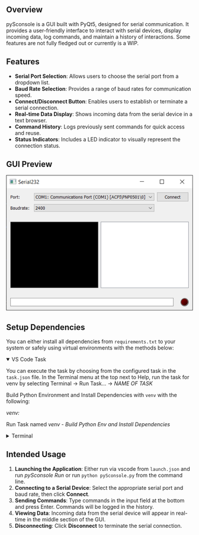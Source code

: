 
## Overview

pySconsole is a GUI built with PyQt5, designed for serial communication. It provides a user-friendly interface to interact with serial devices, display incoming data, log commands, and maintain a history of interactions. Some features are not fully fledged out or currently is a WIP.

## Features

- **Serial Port Selection**: Allows users to choose the serial port from a dropdown list.
- **Baud Rate Selection**: Provides a range of baud rates for communication speed.
- **Connect/Disconnect Button**: Enables users to establish or terminate a serial connection.
- **Real-time Data Display**: Shows incoming data from the serial device in a text browser.
- **Command History**: Logs previously sent commands for quick access and reuse.
- **Status Indicators**: Includes a LED indicator to visually represent the connection status.

## GUI Preview
![GUI preview](./images/ex_gui_pyqt.PNG)

## Setup Dependencies

You can either install all dependencies from `requirements.txt` to your system or safely using virtual environments with the methods below:

<Details Open>
<Summary>
VS Code Task
</Summary>

You can execute the task by choosing from the configured task in the `task.json` file. In the Terminal menu at the top next to Help, run the task for venv by selecting Terminal -> Run Task... -> *NAME OF TASK*

Build Python Environment and Install Dependencies with `venv` with the following: 

*venv:*

Run Task named *venv - Build Python Env and Install Dependencies*


</Details>
<Details>
<Summary>
Terminal
</Summary>

Build Python Environment and Install Dependencies with `venv` with the following terminal commands 

*venv:*
- Linux & macOS:

    ```bash
    python3 -m venv .venv
    source .venv/bin/activate
    python3 -m pip install --upgrade pip
    python3 -m pip install -r requirements.txt
    deactivate .venv
    ```

- Windows:

    ```batch
    if not exist .venv py -m venv .venv
    .\.venv\Scripts\activate.bat
    py -m pip install --upgrade pip
    py -m pip install -r requirements.txt
    deactivate .venv
        ```
</Details>


## Intended Usage

1. **Launching the Application**: Either run via vscode from `launch.json` and run *pySconsole Run* or run `python pySconsole.py` from the command line.
2. **Connecting to a Serial Device**: Select the appropriate serial port and baud rate, then click **Connect**.
3. **Sending Commands**: Type commands in the input field at the bottom and press Enter. Commands will be logged in the history.
4. **Viewing Data**: Incoming data from the serial device will appear in real-time in the middle section of the GUI.
5. **Disconnecting**: Click **Disconnect** to terminate the serial connection.

